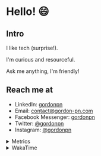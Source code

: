 # Hello! 😄

## Intro

I like tech (surprise!).

I'm curious and resourceful.

Ask me anything, I'm friendly!

## Reach me at

- LinkedIn: [gordonpn](https://www.linkedin.com/in/gordonpn/)
- Email: [contact@gordon-pn.com](mailto:contact@gordon-pn.com)
- Facebook Messenger: [gordonpn](https://www.messenger.com/t/Gordonpn)
- Twitter: [@gordonpn](https://twitter.com/Gordonpn)
- Instagram: [@gordonpn](https://www.instagram.com/gordonpn/)

<details>
  <summary>Metrics</summary>

  <img align="center" src="https://github.com/gordonpn/gordonpn/blob/master/github-metrics.svg" alt="GitHub Metrics">

</details>

<details>
  <summary>WakaTime</summary>

  <!--START_SECTION:waka-->
📊 **This Week I Spent My Time On** 

```text
💬 Programming Languages: 
Java                     3 hrs 43 mins       ██████████░░░░░░░░░░░░░░░   41.79 % 
TypeScript               2 hrs 42 mins       ████████░░░░░░░░░░░░░░░░░   30.25 % 
Brazil Dependency Config 1 hr 7 mins         ███░░░░░░░░░░░░░░░░░░░░░░   12.68 % 
XML                      45 mins             ██░░░░░░░░░░░░░░░░░░░░░░░   08.56 % 
Properties               13 mins             █░░░░░░░░░░░░░░░░░░░░░░░░   02.57 % 

🔥 Editors: 
IntelliJ IDEA            8 hrs 54 mins       █████████████████████████   99.77 % 
VS Code                  1 min               ░░░░░░░░░░░░░░░░░░░░░░░░░   00.23 % 
```


 Last Updated on 11/08/2024 10:20:19 UTC
<!--END_SECTION:waka-->
</details>
